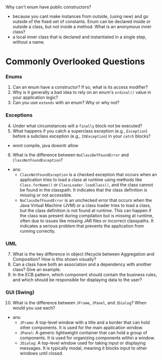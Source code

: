 Why can't enum have public constructors?
- because you cant make instances from outside, (using new) and go outside of the fixed set of constants.
Enum can be declared inside or outside a class, but not inside a method.
What is an anonymous inner class?
- a local inner class that is declared and instantiated in a single step, without a name.

# Commonly Overlooked Questions

### Enums
1.  Can an enum have a constructor? If so, what is its access modifier?
2.  Why is it generally a bad idea to rely on an enum's `ordinal()` value in your application logic?
3.  Can you use `extends` with an enum? Why or why not?

### Exceptions
4.  Under what circumstances will a `finally` block *not* be executed?
5.  What happens if you catch a superclass exception (e.g., `Exception`) before a subclass exception (e.g., `IOException`) in your `catch` blocks?
- wont compile, java doesntr allow
6.  What is the difference between `NoClassDefFoundError` and `ClassNotFoundException`?
- ans: 
    - `ClassNotFoundException` is a checked exception that occurs when an application tries to load a class at runtime using methods like `Class.forName()` or `ClassLoader.loadClass()`, and the class cannot be found in the classpath. It indicates that the class definition is missing or not accessible.
    - `NoClassDefFoundError` is an unchecked error that occurs when the Java Virtual Machine (JVM) or a class loader tries to load a class, but the class definition is not found at runtime. This can happen if the class was present during compilation but is missing at runtime, often due to issues like missing JAR files or incorrect classpaths. It indicates a serious problem that prevents the application from running correctly.

### UML
7.  What is the key difference in object lifecycle between Aggregation and Composition? How is this shown visually?
8.  Can a class have both an association and a dependency with another class? Give an example.
9.  In the ECB pattern, which component should contain the business rules, and which should be responsible for displaying data to the user?

### GUI (Swing)

10. What is the difference between `JFrame`, `JPanel`, and `JDialog`? When would you use each?
- ans: 
    - `JFrame`: A top-level window with a title and a border that can hold other components. It is used for the main application window.
    - `JPanel`: A generic lightweight container that can hold a group of components. It is used for organizing components within a window.
    - `JDialog`: A top-level window used for taking input or displaying messages. It is typically modal, meaning it blocks input to other windows until closed.